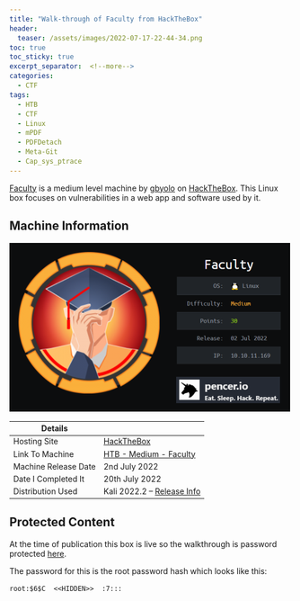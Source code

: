 ```yaml
---
title: "Walk-through of Faculty from HackTheBox"
header:
  teaser: /assets/images/2022-07-17-22-44-34.png
toc: true
toc_sticky: true
excerpt_separator:  <!--more-->
categories:
  - CTF
tags:
  - HTB
  - CTF
  - Linux
  - mPDF
  - PDFDetach
  - Meta-Git
  - Cap_sys_ptrace
---
```


[Faculty](https://www.hackthebox.com/home/machines/profile/480) is a medium level machine by [gbyolo](https://www.hackthebox.com/home/users/profile/36994) on [HackTheBox](https://www.hackthebox.com/home). This Linux box focuses on vulnerabilities in a web app and software used by it.

<!--more-->

## Machine Information

![faculty](/assets/images/2022-07-17-22-44-34.png)

| Details |  |
| --- | --- |
| Hosting Site | [HackTheBox](https://www.hackthebox.eu) |
| Link To Machine | [HTB - Medium - Faculty](https://www.hackthebox.com/home/machines/profile/480) |
| Machine Release Date | 2nd July 2022 |
| Date I Completed It | 20th July 2022 |
| Distribution Used | Kali 2022.2 – [Release Info](https://www.kali.org/blog/kali-linux-2022-2-release/) |

## Protected Content

At the time of publication this box is live so the walkthrough is password protected [here](/assets/pdfs/2022-07-20-ctf-htb-faculty.pdf).

The password for this is the root password hash which looks like this:

```text
root:$6$C  <<HIDDEN>>  :7:::
```
